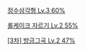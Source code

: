 [정수삼각형 Lv.3 60%](https://school.programmers.co.kr/learn/courses/30/lessons/43105)

[롤케이크 자르기 Lv.2 55%](https://school.programmers.co.kr/learn/courses/30/lessons/132265)

[[3차] 방금그곡 Lv.2 47%](https://school.programmers.co.kr/learn/courses/30/lessons/17683)

